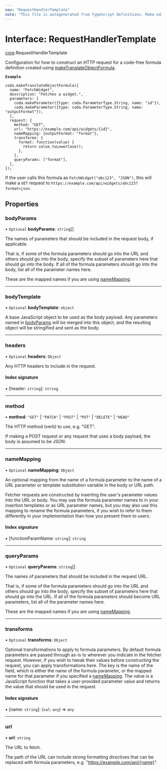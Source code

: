 ```yaml
---
nav: "RequestHandlerTemplate"
note: "This file is autogenerated from TypeScript definitions. Make edits to the comments in the TypeScript file and then run `make docs` to regenerate this file."
---
```

# Interface: RequestHandlerTemplate

[core](../modules/core.md).RequestHandlerTemplate

Configuration for how to construct an HTTP request for a code-free formula definition
created using [makeTranslateObjectFormula](../functions/core.makeTranslateObjectFormula.md).

**`Example`**

```
coda.makeTranslateObjectFormula({
  name: "FetchWidget",
  description: "Fetches a widget.",
  parameters: [
    coda.makeParameter({type: coda.ParameterType.String, name: "id"}),
    coda.makeParameter({type: coda.ParameterType.String, name: "outputFormat"}),
  ],
  request: {
    method: "GET",
    url: "https://example.com/api/widgets/{id}",
    nameMapping: {outputFormat: "format"},
    transforms: {
      format: function(value) {
        return value.toLowerCase();
      },
    },
    queryParams: ["format"],
  },
});
```

If the user calls this formula as `FetchWidget("abc123", "JSON")`, this will make a `GET` request to
`https://example.com/api/widgets/abc123?format=json`.

## Properties

### bodyParams

• `Optional` **bodyParams**: `string`[]

The names of parameters that should be included in the request body, if applicable.

That is, if some of the formula parameters should go into the URL and others should go into the body,
specify the subset of parameters here that should go into the body. If all of the formula parameters
should go into the body, list all of the parameter names here.

These are the mapped names if you are using [nameMapping](core.RequestHandlerTemplate.md#namemapping).

___

### bodyTemplate

• `Optional` **bodyTemplate**: `object`

A base JavaScript object to be used as the body payload. Any parameters named in [bodyParams](core.RequestHandlerTemplate.md#bodyparams)
will be merged into this object, and the resulting object will be stringified and sent as the body.

___

### headers

• `Optional` **headers**: `Object`

Any HTTP headers to include in the request.

#### Index signature

▪ [header: `string`]: `string`

___

### method

• **method**: ``"GET"`` \| ``"PATCH"`` \| ``"POST"`` \| ``"PUT"`` \| ``"DELETE"`` \| ``"HEAD"``

The HTTP method (verb) to use, e.g. "GET".

If making a POST request or any request that uses a body payload, the body is
assumed to be JSON.

___

### nameMapping

• `Optional` **nameMapping**: `Object`

An optional mapping from the name of a formula parameter to the name of a URL parameter
or template substitution variable in the body or URL path.

Fetcher requests are constructed by inserting the user's parameter values into the URL
or body. You may use the formula parameter names to in your insertion templates or
as URL parameter names, but you may also use this mapping to rename the formula
parameters, if you wish to refer to them differently in your implementation
than how you present them to users.

#### Index signature

▪ [functionParamName: `string`]: `string`

___

### queryParams

• `Optional` **queryParams**: `string`[]

The names of parameters that should be included in the request URL.

That is, if some of the formula parameters should go into the URL and others should go into the body,
specify the subset of parameters here that should go into the URL. If all of the formula parameters
should become URL parameters, list all of the parameter names here.

These are the mapped names if you are using [nameMapping](core.RequestHandlerTemplate.md#namemapping).

___

### transforms

• `Optional` **transforms**: `Object`

Optional transformations to apply to formula parameters. By default formula parameters
are passed through as-is to wherever you indicate in the fetcher request. However, if
you wish to tweak their values before constructing the request, you can apply transformations here.
The key is the name of the field, which is either the name of the formula parameter, or
the mapped name for that parameter if you specified a [nameMapping](core.RequestHandlerTemplate.md#namemapping).
The value is a JavaScript function that takes a user-provided parameter value and returns the value
that should be used in the request.

#### Index signature

▪ [name: `string`]: (`val`: `any`) => `any`

___

### url

• **url**: `string`

The URL to fetch.

The path of the URL can include strong formatting directives that can be replaced with
formula parameters, e.g. "https://example.com/api/{name}".
